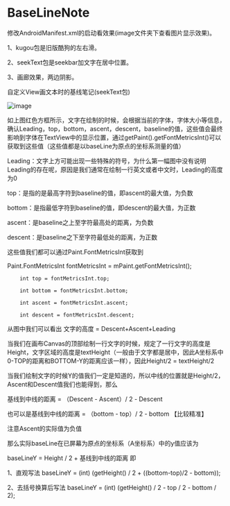 # BaseLineNote


修改AndroidManifest.xml的启动看效果(image文件夹下查看图片显示效果)。

1、kugou包是旧版酷狗的左右滑。

2、seekText包是seekbar加文字在居中位置。

3、画廊效果，两边阴影。






自定义View画文本时的基线笔记(seekText包)

![image](https://github.com/zghhr1122/BaseLineNote/baeline.png)

如上图红色方框所示，文字在绘制的时候，会根据当前的字体，字体大小等信息，确认Leading，top，bottom，ascent，descent，baseline的值，这些值会最终影响到字体在TextView中的显示位置，通过getPaint().getFontMetricsInt()可以获取到这些值（这些值都是以baseLine为原点的坐标系测量的值）

Leading：文字上方可能出现一些特殊的符号，为什么第一幅图中没有说明Leading的存在呢，原因是我们通常在绘制一行英文或者中文时，Leading的高度为0

top：是指的是最高字符到baseline的值，即ascent的最大值，为负数

bottom：是指最低字符到baseline的值，即descent的最大值，为正数

ascent：是baseline之上至字符最高处的距离，为负数

descent：是baseline之下至字符最低处的距离，为正数

这些值我们都可以通过Paint.FontMetricsInt获取到



Paint.FontMetricsInt  fontMetricsInt = mPaint.getFontMetricsInt();

        int top = fontMetricsInt.top;
        
        int bottom = fontMetricsInt.bottom;
        
        int ascent = fontMetricsInt.ascent;
        
        int descent = fontMetricsInt.descent;
        


从图中我们可以看出
文字的高度 = Descent+Ascent+Leading

当我们在画布Canvas的顶部绘制一行文字的时候，规定了一行文字的高度是Height，文字区域的高度是textHeight（一般由于文字都是居中，因此A坐标系中0-TOP的距离和BOTTOM-Y的距离应该一样），因此Height/2 = textHeight/2

当我们绘制文字的时候Y的值我们一定是知道的，所以中线的位置就是Height/2，Ascent和Descent值我们也能得到，那么

基线到中线的距离 = （Descent - Ascent）/ 2 - Descent

也可以是基线到中线的距离 = （bottom - top）/ 2 - bottom  【比较精准】

注意Ascent的实际值为负值

那么实际baseLine在已屏幕为原点的坐标系（A坐标系）中的y值应该为

baseLineY = Height / 2 + 基线到中线的距离  即

1、直观写法
baseLineY = (int) (getHeight() / 2 + ((bottom-top)/2 - bottom));

2、去括号换算后写法
baseLineY = (int) (getHeight() / 2 - top / 2 - bottom / 2);
